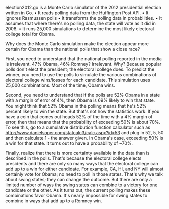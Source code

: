 
election2012.go is a Monte Carlo simulator of the 2012 presidential election written in Go. 
• It reads polling data from the Huffington Post API.
• It ignores Rasmussen polls
• It transforms the polling data in probabilities.
• It assumes that where there's no polling data, the state will vote as it did in 2008.
• It runs 25,000 simulations to determine the most likely electoral college total for Obama.

Why does the Monte Carlo simulation make the election appear more certain for Obama than the national polls that show a close race?

First, you need to understand that the national polling reported in the media is irrelevant. 47% Obama, 46% Romney? Irrelevant. Why? Because popular polls don't elect the president; the electoral college does. To predict the winner, you need to use the polls to simulate the various combinations of electoral college wins/losses for each candidate. This simulation uses 25,000 combinations. Most of the time, Obama wins.

Second, you need to understand that if the polls are 52% Obama in a state with a margin of error of 4%, then Obama is 69% likely to win that state. You might think that 52% Obama in the polling means that he's 52% percent likely to win the state. But that's not how the statistics work. If you have a coin that comes out heads 52% of the time with a 4% margin of error, then that means that the probability of exceeding 50% is about 70%. To see this, go to a cumulative distribution function calculator such as http://www.danielsoper.com/statcalc3/calc.aspx?id=53 and plug in 52, 5, 50 and then calculate 1 - the answer given. In Obama's case, exceeding 50% is a win for that state. It turns out to have a probability of ~70%. 

Finally, realize that there is more certainty available in the data than is described in the polls. That's because the electoral college elects presidents and there are only so many ways that the electoral college can add up to a win for either candidate. For example, CA, HI, and NY will almost certainly vote for Obama; no need to poll in those states. That's why we talk about swing states; they can change the outcome. But there are only a limited number of ways the swing states can combine to a victory for one candidate or the other. As it turns out, the current polling makes these combinations favor Obama. It's nearly impossible for swing states to combine in ways that add up to a Romney win.
	